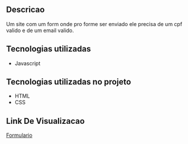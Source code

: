 ## Descricao
Um site com um form onde pro forme ser enviado ele precisa de um cpf valido e de um email valido.

## Tecnologias utilizadas
* Javascript

## Tecnologias utilizadas no projeto
* HTML
* CSS

## Link De Visualizacao
[Formulario](https://validacao.vercel.app/)

